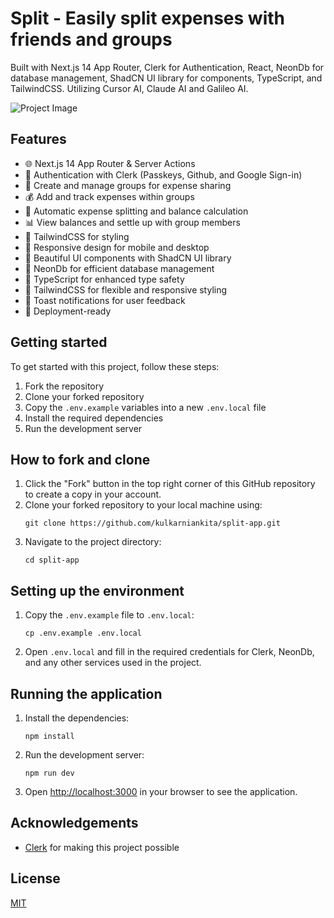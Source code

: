 # Split - Easily split expenses with friends and groups

Built with Next.js 14 App Router, Clerk for Authentication, React, NeonDb for database management, ShadCN UI library for components, TypeScript, and TailwindCSS. Utilizing Cursor AI, Claude AI and Galileo AI.

![Project Image](https://your-project-image-url.com)

## Features

- 🌐 Next.js 14 App Router & Server Actions
- 🔐 Authentication with Clerk (Passkeys, Github, and Google Sign-in)
- 👥 Create and manage groups for expense sharing
- 💰 Add and track expenses within groups
- 🧮 Automatic expense splitting and balance calculation
- 📊 View balances and settle up with group members
- 💅 TailwindCSS for styling
- 📱 Responsive design for mobile and desktop
- 🎨 Beautiful UI components with ShadCN UI library
- 💾 NeonDb for efficient database management
- 📜 TypeScript for enhanced type safety
- 💅 TailwindCSS for flexible and responsive styling
- 🔔 Toast notifications for user feedback
- 🚀 Deployment-ready

## Getting started

To get started with this project, follow these steps:

1. Fork the repository
2. Clone your forked repository
3. Copy the `.env.example` variables into a new `.env.local` file
4. Install the required dependencies
5. Run the development server

## How to fork and clone

1. Click the "Fork" button in the top right corner of this GitHub repository to create a copy in your account.
2. Clone your forked repository to your local machine using:
   ```
   git clone https://github.com/kulkarniankita/split-app.git
   ```
3. Navigate to the project directory:
   ```
   cd split-app
   ```

## Setting up the environment

1. Copy the `.env.example` file to `.env.local`:
   ```
   cp .env.example .env.local
   ```
2. Open `.env.local` and fill in the required credentials for Clerk, NeonDb, and any other services used in the project.

## Running the application

1. Install the dependencies:
   ```
   npm install
   ```
2. Run the development server:
   ```
   npm run dev
   ```
3. Open [http://localhost:3000](http://localhost:3000) in your browser to see the application.

## Acknowledgements

- [Clerk](https://go.clerk.com/5qOWrFA) for making this project possible

## License

[MIT](https://choosealicense.com/licenses/mit/)
